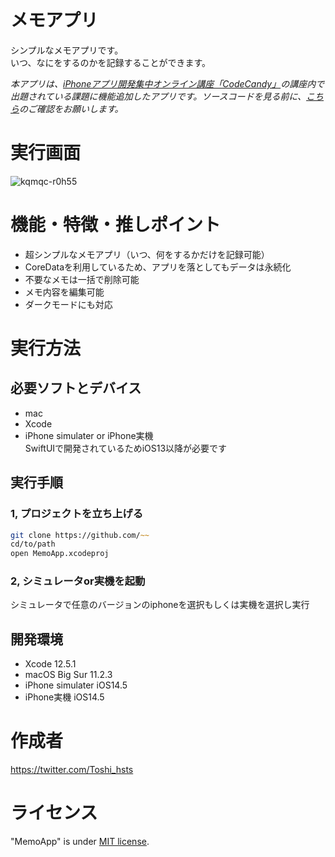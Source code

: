 # メモアプリ

シンプルなメモアプリです。  
いつ、なにをするのかを記録することができます。

*本アプリは、[iPhoneアプリ開発集中オンライン講座「CodeCandy」](https://code-candy.com/p/ios)の講座内で出題されている課題に機能追加したアプリです。ソースコードを見る前に、[こちら](https://code-candy.com/courses/ios/lectures/33267857)のご確認をお願いします。*

# 実行画面
![kqmqc-r0h55](https://user-images.githubusercontent.com/80573353/131519914-d3a85c52-8e2c-4a46-b677-f99488661a1d.gif)

# 機能・特徴・推しポイント
- 超シンプルなメモアプリ（いつ、何をするかだけを記録可能）
- CoreDataを利用しているため、アプリを落としてもデータは永続化
- 不要なメモは一括で削除可能
- メモ内容を編集可能
- ダークモードにも対応

# 実行方法
## 必要ソフトとデバイス
- mac
- Xcode
- iPhone simulater or iPhone実機<br>
SwiftUIで開発されているためiOS13以降が必要です

## 実行手順
### 1, プロジェクトを立ち上げる
```zsh
git clone https://github.com/~~
cd/to/path
open MemoApp.xcodeproj
```
### 2, シミュレータor実機を起動　
シミュレータで任意のバージョンのiphoneを選択もしくは実機を選択し実行

## 開発環境
- Xcode 12.5.1
- macOS Big Sur 11.2.3
- iPhone simulater iOS14.5
- iPhone実機 iOS14.5

# 作成者
https://twitter.com/Toshi_hsts

# ライセンス
"MemoApp" is under [MIT license](https://en.wikipedia.org/wiki/MIT_License).


